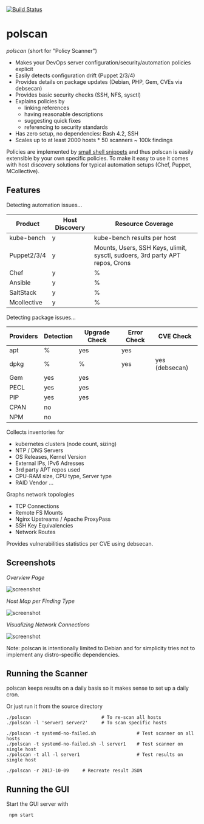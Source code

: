 [![Build Status](https://travis-ci.org/lwindolf/polscan.svg?branch=master)](https://travis-ci.org/lwindolf/polscan)

# polscan

*polscan* (short for "Policy Scanner") 
* Makes your DevOps server configuration/security/automation policies explicit
* Easily detects configuration drift (Puppet 2/3/4)
* Provides details on package updates (Debian, PHP, Gem, CVEs via debsecan)
* Provides basic security checks (SSH, NFS, sysctl)
* Explains policies by
  * linking references
  * having reasonable descriptions
  * suggesting quick fixes
  * referencing to security standards
* Has zero setup, no dependencies: Bash 4.2, SSH
* Scales up to at least 2000 hosts * 50 scanners ~ 100k findings

Policies are implemented by [small shell snippets](http://lzone.de/polscan/) and thus polscan is easily extensible by your own specific policies. To make it easy to use it comes with host discovery solutions for typical automation setups (Chef, Puppet, MCollective).

Features
--------------

Detecting automation issues...

Product     | Host Discovery | Resource Coverage
----------- | -------------- | -----------------
kube-bench  | y              | kube-bench results per host
Puppet2/3/4 | y              | Mounts, Users, SSH Keys, ulimit, sysctl, sudoers, 3rd party APT repos, Crons 
Chef        | y              | %
Ansible     | y              | %
SaltStack   | y              | %
Mcollective | y              | %

Detecting package issues...

Providers | Detection | Upgrade Check | Error Check | CVE Check
--------- | --------- | ------------- | ----------- | ---------
apt       | %         | yes           | yes
dpkg      | %         | %             | yes         | yes (debsecan)
Gem       | yes       | yes           | 
PECL      | yes       | yes           | 
PIP       | yes       | yes           | 
CPAN      | no        | 
NPM       | no        | 

Collects inventories for

* kubernetes clusters (node count, sizing)
* NTP / DNS Servers
* OS Releases,  Kernel Version
* External IPs, IPv6 Adresses
* 3rd party APT repos used
* CPU-RAM size, CPU type, Server type
* RAID Vendor
...

Graphs network topologies

* TCP Connections
* Remote FS Mounts
* Nginx Upstreams / Apache ProxyPass
* SSH Key Equivalencies
* Network Routes

Provides vulnerabilities statistics per CVE using debsecan.

Screenshots
-----------

*Overview Page*

![screenshot](http://lzone.de/images/polscan-overview.png)

*Host Map per Finding Type*

![screenshot](http://lzone.de/images/polscan-hostmap-group-by-domain.png)

*Visualizing Network Connections*

![screenshot](http://lzone.de/images/polscan-netviews.png)

Note: polscan is intentionally limited to Debian and for simplicity tries not to implement any distro-specific dependencies.

Running the Scanner
-------------------

polscan keeps results on a daily basis so it makes sense to set up a daily cron.

Or just run it from the source directory

    ./polscan                          # To re-scan all hosts
    ./polscan -l 'server1 server2'     # To scan specific hosts

    ./polscan -t systemd-no-failed.sh               # Test scanner on all hosts
    ./polscan -t systemd-no-failed.sh -l server1    # Test scanner on single host
    ./polscan -t all -l server1                     # Test results on single host

    ./polscan -r 2017-10-09		# Recreate result JSON


Running the GUI
---------------

Start the GUI server with

     npm start

